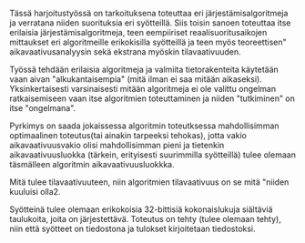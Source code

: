  
Tässä harjoitustyössä on tarkoituksena toteuttaa eri järjestämisalgoritmeja ja verratana niiden suorituksia eri syötteillä.
Siis toisin sanoen toteuttaa itse erilaisia järjestämisalgoritmeja, teen eempiiriset reaalisuoritusaikojen mittaukset eri algoritmeille erikokisilla syötteillä ja teen myös teoreettisen" aikavaativusanalyysin sekä ekstrana myöskin tilavaativuuden.



Työssä tehdään erilaisia algoritmeja ja valmiita tietorakenteita käytetään vaan aivan "alkukantaisempia" (mitä ilman ei saa mitään aikaseksi).
Yksinkertaisesti varsinaisesti mitään algoritmeja ei ole valittu ongelman ratkaisemiseen vaan itse algoritmien toteuttaminen ja niiden "tutkiminen" on itse "ongelmana".

Pyrkimys on saada jokaissessa algoritmin toteutksessa mahdollisimman optimaalinen toteutus(tai ainakin tarpeeksi tehokas), jotta vakio aikavaativuusvakio olisi mahdollisimman pieni ja tietenkin aikavaativuusluokka (tärkein, erityisesti suurimmilla syötteillä) tulee olemaan täsmälleen algoritmin aikavaativuusluokkka.

Mitä tulee tilavaativuuteen, niin algoritmien tilavaativuus on se mitä "niiden kuuluisi olla2.


Syötteinä tulee olemaan erikokoisia 32-bittisiä kokonaislukuja siältäviä taulukoita, joita on järjestettävä.
Toteutus on tehty (tulee olemaan tehty), niin että syötteet on tiedostona ja tulokset kirjoitetaan tiedostoksi.